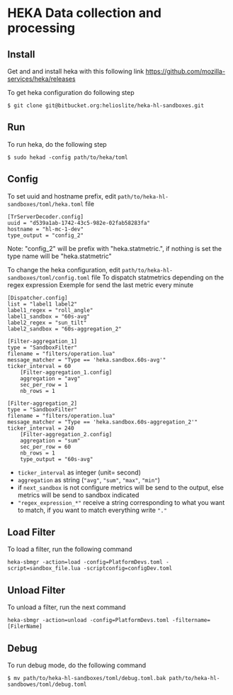 HEKA Data collection and processing
===================================

Install
------------

Get and and install heka with this following link https://github.com/mozilla-services/heka/releases

To get heka configuration do following step

    $ git clone git@bitbucket.org:helioslite/heka-hl-sandboxes.git

Run
---

To run heka, do the following step

    $ sudo hekad -config path/to/heka/toml

Config
------

To set uuid and hostname prefix, edit `path/to/heka-hl-sandboxes/toml/heka.toml` file

    [TrServerDecoder.config]
    uuid = "d539a1ab-1742-43c5-982e-02fab58283fa"
    hostname = "hl-mc-1-dev"
    type_output = "config_2"

Note: "config_2" will be prefix with "heka.statmetric.", if nothing is set the type name will be "heka.statmetric"

To change the heka configuration, edit `path/to/heka-hl-sandboxes/toml/config.toml` file
To dispatch statmetrics depending on the regex expression
Exemple for send the last metric every minute

    [Dispatcher.config]
    list = "label1 label2"
    label1_regex = "roll_angle"
    label1_sandbox = "60s-avg"
    label2_regex = "sun_tilt"
    label2_sandbox = "60s-aggregation_2"

    [Filter-aggregation_1]
    type = "SandboxFilter"
    filename = "filters/operation.lua"
    message_matcher = "Type == 'heka.sandbox.60s-avg'"
    ticker_interval = 60
        [Filter-aggregation_1.config]
        aggregation = "avg"
        sec_per_row = 1
        nb_rows = 1

    [Filter-aggregation_2]
    type = "SandboxFilter"
    filename = "filters/operation.lua"
    message_matcher = "Type == 'heka.sandbox.60s-aggregation_2'"
    ticker_interval = 240
        [Filter-aggregation_2.config]
        aggregation = "sum"
        sec_per_row = 60
        nb_rows = 1
        type_output = "60s-avg"

* `ticker_interval` as integer (unit= second)
* `aggregation` as string (`"avg"`, `"sum"`, `"max"`, `"min"`)
* if `next_sandbox` is not configure metrics will be send to the output, else metrics will be send to sandbox indicated
* `"regex_expression_*"` receive a string corresponding to what you want to match, if you want to match everything write `"."`

Load Filter
-----------

To load a filter, run the following command

    heka-sbmgr -action=load -config=PlatformDevs.toml -script=sandbox_file.lua -scriptconfig=configDev.toml

Unload Filter
-------------

To unload a filter, run the next command

    heka-sbmgr -action=unload -config=PlatformDevs.toml -filtername=[FilerName]

Debug
-----

To run debug mode, do the following command

    $ mv path/to/heka-hl-sandboxes/toml/debug.toml.bak path/to/heka-hl-sandbowes/toml/debug.toml

